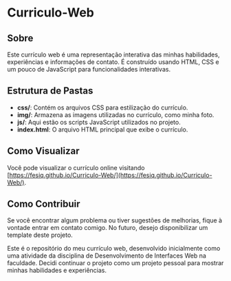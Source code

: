 ﻿# Curriculo-Web


## Sobre

Este currículo web é uma representação interativa das minhas habilidades, experiências e informações de contato. É construído usando HTML, CSS e um pouco de JavaScript para funcionalidades interativas.

## Estrutura de Pastas

- **css/**: Contém os arquivos CSS para estilização do currículo.
- **img/**: Armazena as imagens utilizadas no currículo, como minha foto.
- **js/**: Aqui estão os scripts JavaScript utilizados no projeto.
- **index.html**: O arquivo HTML principal que exibe o currículo.

## Como Visualizar

Você pode visualizar o currículo online visitando [https://fesiq.github.io/Curriculo-Web/](https://fesiq.github.io/Curriculo-Web/).

## Como Contribuir

Se você encontrar algum problema ou tiver sugestões de melhorias, fique à vontade entrar em contato comigo. No futuro, desejo disponibilizar um template deste projeto.

Este é o repositório do meu currículo web, desenvolvido inicialmente como uma atividade da disciplina de Desenvolvimento de Interfaces Web na faculdade. Decidi continuar o projeto como um projeto pessoal para mostrar minhas habilidades e experiências.